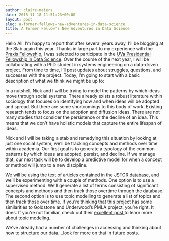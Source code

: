```yaml
---
author: claire-maiers
date: 2015-11-18 11:51:23+00:00
layout: post
slug: a-former-fellows-new-adventures-in-data-science
title: A Former Fellow's New Adventures in Data Science
---
```


Hello All.  I’m happy to report that after several years away, I’ll be blogging at the Slab again this year.  Thanks in large part to my experience with the [Praxis Fellowship](http://scholarslab.org/graduate-fellowships/), I was selected to participate in the [UVa Presidential Fellowship in Data Science](http://gradstudies.virginia.edu/node/46).  Over the course of the next year, I will be collaborating with a PhD student in systems engineering on a data-driven project.  From time to time, I’ll post updates about struggles, questions, and successes with the project.  Today, I’m going to start with a basic description of what we think we might be up to:

In a nutshell, Nick and I will be trying to model the patterns by which ideas move through social systems.  There already exists a robust literature within sociology that focuses on identifying how and when ideas will be adopted and spread.  But there are some shortcomings to this body of work.  Existing research tends to focus on the adoption and diffusion ideas.  There are not many studies that consider the persistence or the decline of an idea.  This means that we don’t have holistic models that capture the entire lifespan of ideas.

Nick and I will be taking a stab and remedying this situation by looking at just one social system; we’ll be tracking concepts and methods over time within academia.  Our first goal is to generate a typology of the common patterns by which ideas are adopted, persist, and decline.  If we manage that, our next task will be to develop a predictive model for when a concept or method will jump to a new discipline.

We will be using the text of articles contained in the [JSTOR database](http://dfr.jstor.org/), and we’ll be experimenting with a couple of methods.  One option is to use a supervised method.  We’ll generate a list of terms consisting of significant concepts and methods and then track those overtime through the database.  The second option is to use topic modelling to generate a list of topics and then track those over time.  If you’re thinking that this project has some similarities to Goldstone and Underwood’s PMLA project, you’re right. It does.  If you’re not familiar, check out their [excellent post ](http://andrewgoldstone.com/blog/2012/12/13/pmla/)to learn more about topic modeling.

We’ve already had a number of challenges in accessing and thinking about how to structure our data....look for more on that in future posts.

